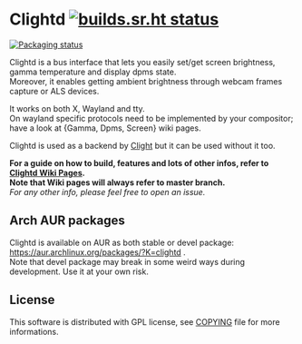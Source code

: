 # Clightd [![builds.sr.ht status](https://builds.sr.ht/~fededp/clightd.svg)](https://builds.sr.ht/~fededp/clightd?)

[![Packaging status](https://repology.org/badge/vertical-allrepos/clightd.svg)](https://repology.org/project/clightd/versions)

Clightd is a bus interface that lets you easily set/get screen brightness, gamma temperature and display dpms state.  
Moreover, it enables getting ambient brightness through webcam frames capture or ALS devices.  

It works on both X, Wayland and tty.  
On wayland specific protocols need to be implemented by your compositor; have a look at {Gamma, Dpms, Screen} wiki pages.  

Clightd is used as a backend by [Clight](https://github.com/FedeDP/Clight) but it can be used without it too.  

**For a guide on how to build, features and lots of other infos, refer to [Clightd Wiki Pages](https://github.com/FedeDP/Clightd/wiki).**  
**Note that Wiki pages will always refer to master branch.**  
*For any other info, please feel free to open an issue.*  

## Arch AUR packages
Clightd is available on AUR as both stable or devel package: https://aur.archlinux.org/packages/?K=clightd .  
Note that devel package may break in some weird ways during development. Use it at your own risk.

## License
This software is distributed with GPL license, see [COPYING](https://github.com/FedeDP/Clightd/blob/master/COPYING) file for more informations.
